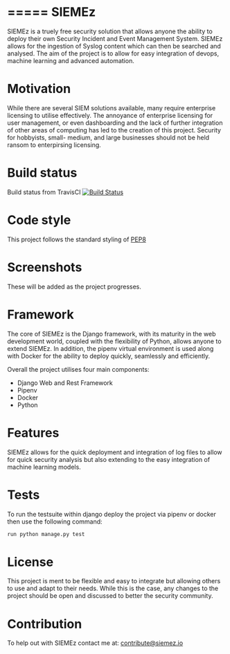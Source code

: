 =====
SIEMEz
=====

SIEMEz is a truely free security solution that allows anyone the ability to deploy their own Security Incident and Event Management System.
SIEMEz allows for the ingestion of Syslog content which can then be searched and analysed. The aim of the project is to allow for easy integration of devops, machine learning and advanced automation. 

# Motivation
While there are several SIEM solutions available, many require enterprise licensing to utilise effectively.
The annoyance of enterprise licensing for user management, or even dashboarding and the lack of further integration of other areas of computing has led
to the creation of this project. Security for hobbyists, small- medium, and large businesses should not be held ransom to enterpirsing licensing.

# Build status
Build status from TravisCI
[![Build Status](https://img.shields.io/travis/TheAlgorithms/Python.svg?label=Travis%20CI&logo=travis&style=flat-square)](https://travis-ci.com/github/jwhitt3r/SIEMEz)

# Code style
This project follows the standard styling of [PEP8](https://www.python.org/dev/peps/pep-0008/) 

# Screenshots
These will be added as the project progresses.

# Framework
The core of SIEMEz is the Django framework, with its maturity in the web development world, coupled with the flexibility of Python, allows anyone to extend SIEMEz.
In addition, the pipenv virtual environment is used along with Docker for the ability to deploy quickly, seamlessly and efficiently.

Overall the project utilises four main components:
* Django Web and Rest Framework
* Pipenv
* Docker
* Python

# Features
SIEMEz allows for the quick deployment and integration of log files to allow for quick security analysis but also extending to the easy integration of machine learning models.

# Tests

To run the testsuite within django deploy the project via pipenv or docker then use the following command:
``` python
run python manage.py test
```

# License 
This project is ment to be flexible and easy to integrate but allowing others to use and adapt to their needs. While this is the case, any changes to the project should be open and discussed to better the security community.

# Contribution
To help out with SIEMEz contact me at: contribute@siemez.io


